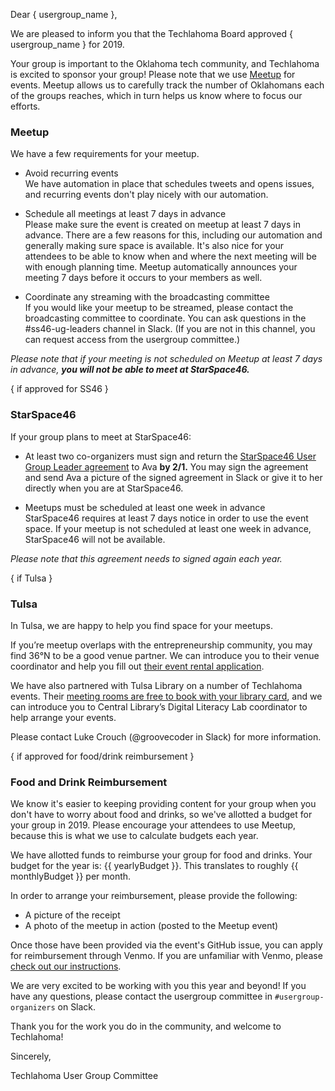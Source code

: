 Dear { usergroup_name },

We are pleased to inform you that the Techlahoma Board approved { usergroup_name } for 2019.

Your group is important to the Oklahoma tech community, and Techlahoma is excited to sponsor your group! Please note that we use [Meetup](https://www.meetup.com/) for events. Meetup allows us to carefully track the number of Oklahomans each of the groups reaches, which in turn helps us know where to focus our efforts.

### Meetup

We have a few requirements for your meetup.

- Avoid recurring events  
  We have automation in place that schedules tweets and opens issues, and recurring events don't play nicely with our automation.

- Schedule all meetings at least 7 days in advance  
  Please make sure the event is created on meetup at least 7 days in advance. There are a few reasons for this, including our automation and generally making sure space is available. It's also nice for your attendees to be able to know when and where the next meeting will be with enough planning time. Meetup automatically announces your meeting 7 days before it occurs to your members as well.

- Coordinate any streaming with the broadcasting committee  
  If you would like your meetup to be streamed, please contact the broadcasting committee to coordinate. You can ask questions in the #ss46-ug-leaders channel in Slack. (If you are not in this channel, you can request access from the usergroup committee.)

*Please note that if your meeting is not scheduled on Meetup at least 7 days in advance, **you will not be able to meet at StarSpace46.***

{ if approved for SS46 }

### StarSpace46

If your group plans to meet at StarSpace46:

- At least two co-organizers must sign and return the [StarSpace46 User Group Leader agreement](https://docs.google.com/document/d/1q1m6q4v3VrS6yVuP-tVImkNZZXG0pq_uktydbfWiovM/edit) to Ava **by 2/1.**
  You may sign the agreement and send Ava a picture of the signed agreement in Slack or give it to her directly when you are at StarSpace46.

- Meetups must be scheduled at least one week in advance  
  StarSpace46 requires at least 7 days notice in order to use the event space. If your meetup is not scheduled at least one week in advance, StarSpace46 will not be available.

*Please note that this agreement needs to signed again each year.*

{ if Tulsa }

### Tulsa

In Tulsa, we are happy to help you find space for your meetups.

If you’re meetup overlaps with the entrepreneurship community, you may find 36°N to be a good venue partner. We can introduce you to their venue coordinator and help you fill out [their event rental application](https://www.36degreesnorth.co/eventrental).

We have also partnered with Tulsa Library on a number of Techlahoma events. Their [meeting rooms are free to book with your library card](https://www.tulsalibrary.org/using-the-library/meeting-rooms), and we can introduce you to Central Library’s Digital Literacy Lab coordinator to help arrange your events.

Please contact Luke Crouch (@groovecoder in Slack) for more information.

{ if approved for food/drink reimbursement }

### Food and Drink Reimbursement

We know it's easier to keeping providing content for your group when you don't have to worry about food and drinks, so we've allotted a budget for your group in 2019. Please encourage your attendees to use Meetup, because this is what we use to calculate budgets each year. 

We have allotted funds to reimburse your group for food and drinks. Your budget for the year is: {{ yearlyBudget }}. This translates to roughly {{ monthlyBudget }} per month.

In order to arrange your reimbursement, please provide the following:

- A picture of the receipt
- A photo of the meetup in action (posted to the Meetup event)

Once those have been provided via the event's GitHub issue, you can apply for reimbursement through Venmo. If you are unfamiliar with Venmo, please [check out our instructions](https://github.com/techlahoma/user-group-docs/blob/master/Requesting-Reimbursement.md).

We are very excited to be working with you this year and beyond! If you have any questions, please contact the usergroup committee in `#usergroup-organizers` on Slack.

Thank you for the work you do in the community, and welcome to Techlahoma!

Sincerely,

Techlahoma User Group Committee
